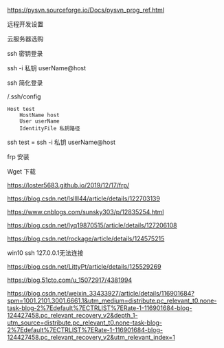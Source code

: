 https://pysvn.sourceforge.io/Docs/pysvn_prog_ref.html

远程开发设置



云服务器选购

ssh 密钥登录

ssh -i 私钥 userName@host

ssh 简化登录

/.ssh/config

```
Host test    
	HostName host    
	User userName    
	IdentityFile 私钥路径
```

ssh test = ssh -i 私钥 userName@host



frp 安装

Wget 下载



https://loster5683.github.io/2019/12/17/frp/

https://blog.csdn.net/lsllll44/article/details/122703139

https://www.cnblogs.com/sunsky303/p/12835254.html



https://blog.csdn.net/lyq19870515/article/details/127206108

https://blog.csdn.net/rockage/article/details/124575215



win10 ssh 127.0.0.1无法连接

https://blog.csdn.net/LittyPt/article/details/125529269



https://blog.51cto.com/u_15072917/4381994



https://blog.csdn.net/weixin_33433927/article/details/116901684?spm=1001.2101.3001.6661.1&utm_medium=distribute.pc_relevant_t0.none-task-blog-2%7Edefault%7ECTRLIST%7ERate-1-116901684-blog-124427458.pc_relevant_recovery_v2&depth_1-utm_source=distribute.pc_relevant_t0.none-task-blog-2%7Edefault%7ECTRLIST%7ERate-1-116901684-blog-124427458.pc_relevant_recovery_v2&utm_relevant_index=1